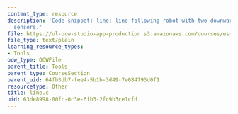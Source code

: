 ```yaml
---
content_type: resource
description: 'Code snippet: line: line-following robot with two downward-facing reflectance
  sensors.'
file: https://ol-ocw-studio-app-production.s3.amazonaws.com/courses/es-293-lego-robotics-spring-2007/63de899800fc0c3e6fb32fc9b3ce1cfd_line.c
file_type: text/plain
learning_resource_types:
- Tools
ocw_type: OCWFile
parent_title: Tools
parent_type: CourseSection
parent_uid: 64fb3db7-fee4-5b1b-3d49-7e084793d0f1
resourcetype: Other
title: line.c
uid: 63de8998-00fc-0c3e-6fb3-2fc9b3ce1cfd
---
```


